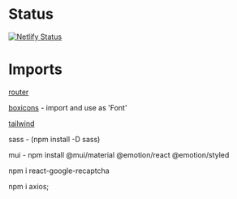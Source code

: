 


# Status


[![Netlify Status](https://api.netlify.com/api/v1/badges/0e02e929-8053-4b1c-bfd4-42b82617cc40/deploy-status)](https://app.netlify.com/sites/randolympics/deploys)





# Imports


[router](https://www.npmjs.com/package/react-router-dom)

[boxicons](https://boxicons.com/) - import and use as 'Font'

[tailwind](https://tailwindcss.com/)

sass - (npm install -D sass)


mui  - npm install @mui/material @emotion/react @emotion/styled


npm i react-google-recaptcha


npm i axios;




